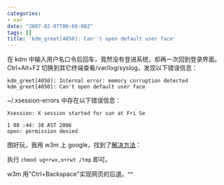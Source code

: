 ```yaml
---
categories:
- var
date: "2007-02-07T00:00:00Z"
tags: []
title: 'kdm_greet[4050]: Can''t open default user face'
---
```


在 kdm 中输入用户名口令后回车，竟然没有登进系统，却再一次回到登录界面。 \
Ctrl+Alt+F2 切换到其它终端查看/var/log/syslog，发现以下错误信息：

    kdm_greet[4050]: Internal error: memory corruption detected
    kdm_greet[4050]: Can't open default user face

~/.xsession-errors 中存在以下错误信息：

    Xsession: X session started for sun at Fri Se
    
    1 08 :44: 38 AST 2006
    open: permission denied

图好玩，我用 w3m 上 google，找到了[解决方法][1]：

执行 `chmod ug+rwx,o+rwt /tmp` 即可。

w3m 用"Ctrl+Backspace"实现网页的后退。^^

[1]: http://www.linuxquestions.org/questions/showthread.php?p=2405364#post2405364
